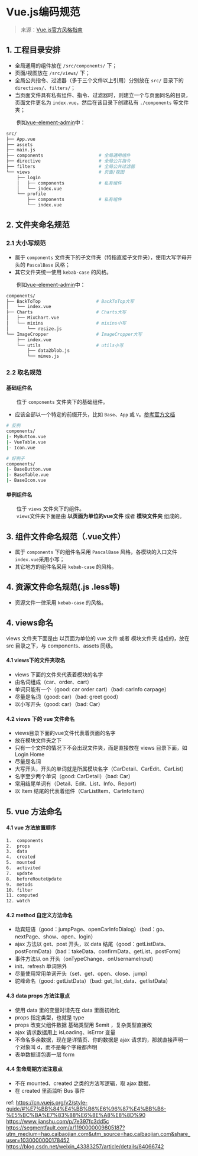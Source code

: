 # Vue.js编码规范
> 来源：[Vue.js官方风格指南](https://cn.vuejs.org/v2/style-guide/)

## 1. 工程目录安排
* 全局通用的组件放在 `/src/components/` 下；
* 页面/视图放在 `/src/views/` 下；
* 全局公共指令、过滤器（多于三个文件以上引用）分别放在 `src/` 目录下的 `directives/`、`filters/`；
* 当页面文件具有私有组件、指令、过滤器时，则建立一个与页面同名的目录，页面文件更名为 `index.vue`，然后在该目录下创建私有 `./components` 等文件夹；

　　例如[vue-element-admin](https://github.com/PanJiaChen/vue-element-admin/tree/master/src)中：
```bash
src/
├── App.vue
├── assets
├── main.js
├── components                     # 全局通用组件
├── directive                      # 全局公共指令
├── filters                        # 全局公共过滤器
└── views                          # 页面/视图
    ├── login
    │   ├── components             # 私有组件
    │   └── index.vue
    └── profile
        ├── components             # 私有组件
        └── index.vue
```

## 2. 文件夹命名规范
### 2.1 大小写规范
* 属于 `components` 文件夹下的子文件夹（特指直接子文件夹），使用大写字母开头的 `PascalBase` 风格；
* 其它文件夹统一使用 `kebab-case` 的风格。

　　例如[vue-element-admin](https://github.com/PanJiaChen/vue-element-admin/tree/master/src/components/ImageCropper)中：
```bash
components/
├── BackToTop                     # BackToTop大写
│   └── index.vue
├── Charts                        # Charts大写
│   ├── MixChart.vue
│   └── mixins                    # mixins小写
│       └── resize.js
└── ImageCropper                  # ImageCropper大写
    ├── index.vue
    └── utils                     # utils小写
        ├── data2blob.js
        └── mimes.js
```
### 2.2 取名规范
#### 基础组件名
　　位于 `components` 文件夹下的基础组件。
* 应该全部以一个特定的前缀开头，比如 `Base`、`App` 或 `V`。[参考官方文档](https://cn.vuejs.org/v2/style-guide/#基础组件名-强烈推荐)
```bash
# 反例
components/
|- MyButton.vue
|- VueTable.vue
|- Icon.vue

# 好例子
components/
|- BaseButton.vue
|- BaseTable.vue
|- BaseIcon.vue
```
#### 单例组件名
　　位于 `views` 文件夹下的组件。<br/>
　　`views`文件夹下面是由 **以页面为单位的vue文件** 或者 **模块文件夹** 组成的。



## 3. 组件文件命名规范（.vue文件）
* 属于 `components` 下的组件名采用 `PascalBase` 风格，各模块的入口文件`index.vue`采用小写；
* 其它地方的组件名采用 `kebab-case` 的风格。

## 4. 资源文件命名规范(.js .less等)
* 资源文件一律采用 `kebab-case` 的风格。


## 4. views命名
views 文件夹下面是由 以页面为单位的 vue 文件 或者 模块文件夹 组成的，放在 src 目录之下，与 components、assets 同级。
#### 4.1 views下的文件夹取名
* views 下面的文件夹代表着模块的名字
* 由名词组成（car、order、cart）
* 单词只能有一个（good: car order cart）（bad: carInfo carpage）
* 尽量是名词（good: car）（bad: greet good）
* 以小写开头（good: car）（bad: Car）
#### 4.2 views 下的 vue 文件命名
* views目录下面的vue文件代表着页面的名字
* 放在模块文件夹之下
* 只有一个文件的情况下不会出现文件夹，而是直接放在 views 目录下面，如 Login Home
* 尽量是名词
* 大写开头，开头的单词就是所属模块名字（CarDetail、CarEdit、CarList）
* 名字至少两个单词（good: CarDetail）（bad: Car）
* 常用结尾单词有（Detail、Edit、List、Info、Report）
* 以 Item 结尾的代表着组件（CarListItem、CarInfoItem）


## 5. vue 方法命名
#### 4.1 vue 方法放置顺序
```bash
1.  components
2.  props
3.  data
4.  created
5.  mounted
6.  activited
7.  update
8.  beforeRouteUpdate
9.  metods
10. filter
11. computed
12. watch
```
#### 4.2 method 自定义方法命名
* 动宾短语（good：jumpPage、openCarInfoDialog）（bad：go、nextPage、show、open、login）
* ajax 方法以 get、post 开头，以 data 结尾（good：getListData、postFormData）（bad：takeData、confirmData、getList、postForm）
* 事件方法以 on 开头（onTypeChange、onUsernameInput）
* init、refresh 单词除外
* 尽量使用常用单词开头（set、get、open、close、jump）
* 驼峰命名（good: getListData）（bad: get_list_data、getlistData）
#### 4.3 data props 方法注意点
* 使用 data 里的变量时请先在 data 里面初始化
* props 指定类型，也就是 type
* props 改变父组件数据 基础类型用 $emit ，复杂类型直接改
* ajax 请求数据用上 isLoading、isError 变量
* 不命名多余数据，现在是详情页、你的数据是 ajax 请求的，那就直接声明一个对象叫 d，而不是每个字段都声明
* 表单数据请包裹一层 form
#### 4.4 生命周期方法注意点
* 不在 mounted、created 之类的方法写逻辑，取 ajax 数据，
* 在 created 里面监听 Bus 事件




ref:
https://cn.vuejs.org/v2/style-guide/#%E7%BB%84%E4%BB%B6%E6%96%87%E4%BB%B6-%E5%BC%BA%E7%83%88%E6%8E%A8%E8%8D%90
https://www.jianshu.com/p/7e397fc3dd5c
https://segmentfault.com/a/1190000009805187?utm_medium=hao.caibaojian.com&utm_source=hao.caibaojian.com&share_user=1030000000178452
https://blog.csdn.net/weixin_43383257/article/details/84066742
